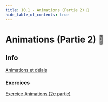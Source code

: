 ```yaml
---
title: 10.1 - Animations (Partie 2) 💫
hide_table_of_contents: true
---
```


# Animations (Partie 2) 💫

## Info

[Animations et délais](/info/AnimationsEtDélais)

### Exercices

[Exercice Animations (2e partie)](/exercices/Animations2)
